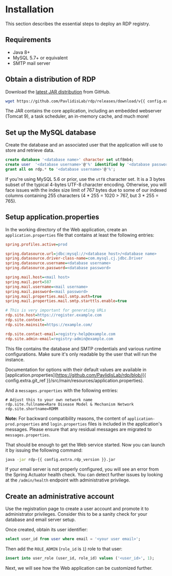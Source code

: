 # Installation

This section describes the essential steps to deploy an RDP registry.

## Requirements

- Java 8+
- MySQL 5.7+ or equivalent
- SMTP mail server

## Obtain a distribution of RDP

Download the [latest JAR distribution](https://github.com/PavlidisLab/rdp/releases/latest) from GitHub.

```bash
wget https://github.com/PavlidisLab/rdp/releases/download/v{{ config.extra.rdp_version }}/rdp-{{ config.extra.rdp_version }}.jar
```

The JAR contains the core application, including an embedded webserver (Tomcat 9), a task scheduler, an in-memory
cache, and much more!

## Set up the MySQL database

Create the database and an associated user that the application will use to store and retrieve data.

```sql
create database '<database name>' character set utf8mb4;
create user  '<database username>'@'%' identified by '<database password>';
grant all on rdp.* to '<database username>'@'%';
```

If you're using MySQL 5.6 or prior, use the `utf8` character set. It is a 3 bytes subset of the typical 4-bytes UTF-8
character encoding. Otherwise, you will face issues with the index size limit of 767 bytes due to some of our indexed
columns containing 255 characters (4 * 255 = 1020 > 767, but 3 * 255 = 765).

## Setup application.properties

In the working directory of the Web application, create an `application.properties`
file that contains at least the following entries:

```ini
spring.profiles.active=prod

spring.datasource.url=jdbc:mysql://<database host>/<database name>
spring.datasource.driver-class-name=com.mysql.cj.jdbc.Driver
spring.datasource.username=<database username>
spring.datasource.password=<database password>

spring.mail.host=<mail host>
spring.mail.port=587
spring.mail.username=<mail username>
spring.mail.password=<mail password>
spring.mail.properties.mail.smtp.auth=true
spring.mail.properties.mail.smtp.starttls.enable=true

# This is very important for generating URLs
rdp.site.host=https://register.example.com
rdp.site.context=
rdp.site.mainsite=https://example.com/

rdp.site.contact-email=registry-help@example.com
rdp.site.admin-email=registry-admin@example.com
```

This file contains the database and SMTP credentials and various runtime configurations. Make sure it's only readable by
the user that will run the instance.

Documentation for options with their default values are available
in [application.properties](https://github.com/PavlidisLab/rdp/blob/{{ config.extra.git_ref }}/src/main/resources/application.properties).

And a `messages.properties` with the following entries:

```ìni
# Adjust this to your own network name
rdp.site.fullname=Rare Disease Model & Mechanism Network
rdp.site.shortname=RDMM
```

**Note:** For backward compatibility reasons, the content of `application-prod.properties` and `login.properties` files
is included in the application's messages. Please ensure that any residual messages are migrated to `messages.properties`.

That should be enough to get the Web service started. Now you can launch it by issuing the following command:

```bash
java -jar rdp-{{ config.extra.rdp_version }}.jar
```

If your email server is not properly configured, you will see an error from the Spring Actuator health check. You can
detect further issues by looking at the
`/admin/health` endpoint with administrative privilege.

## Create an administrative account

Use the registration page to create a user account and promote it to administrator privileges. Consider this to be a
sanity check for your database and email server setup.

Once created, obtain its user identifier:

```sql
select user_id from user where email = '<your user email>';
```

Then add the `ROLE_ADMIN` (`role_id` is `1`) role to that user:

```sql
insert into user_role (user_id, role_id) values ('<user_id>', 1);
```

Next, we will see how the Web application can be customized further.
